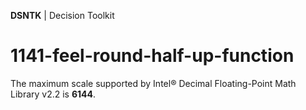 **DSNTK** | Decision Toolkit

# 1141-feel-round-half-up-function

The maximum scale supported by Intel® Decimal Floating-Point Math Library v2.2 is **6144**.
